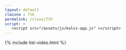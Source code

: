 ```yaml
---
layout: default
classno : 7th
permalink: /class/7th
script: >
   <script src="/assets/js/kalvi-app.js" ></script>
---
```


{% include list-video.html %}
